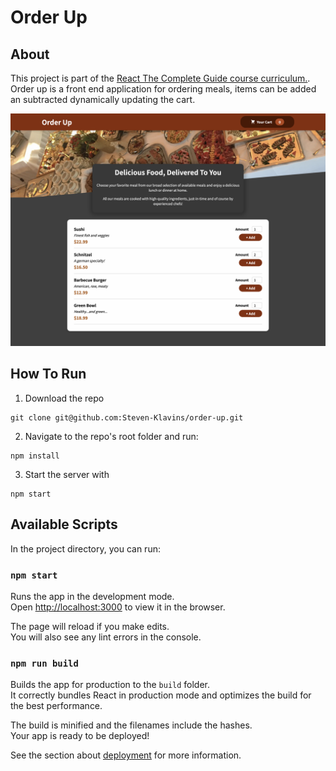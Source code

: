 # Order Up

## About 

This project is part of the [React The Complete Guide course curriculum.](https://www.udemy.com/course/react-the-complete-guide-incl-redux/). Order up is a front end application for ordering meals, items can be added an subtracted dynamically updating the cart. 

<p align="center">
<img src="Screenshot.png" alt="screenshot" width="600"/>
</p>

## How To Run

1) Download the repo
```
git clone git@github.com:Steven-Klavins/order-up.git
```
2) Navigate to the repo's root folder and run:
```
npm install
```
3) Start the server with 
```
npm start
```


## Available Scripts

In the project directory, you can run:

### `npm start`

Runs the app in the development mode.<br />
Open [http://localhost:3000](http://localhost:3000) to view it in the browser.

The page will reload if you make edits.<br />
You will also see any lint errors in the console.


### `npm run build`

Builds the app for production to the `build` folder.<br />
It correctly bundles React in production mode and optimizes the build for the best performance.

The build is minified and the filenames include the hashes.<br />
Your app is ready to be deployed!

See the section about [deployment](https://facebook.github.io/create-react-app/docs/deployment) for more information.
